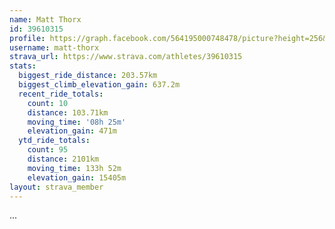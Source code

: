 ```yaml
---
name: Matt Thorx
id: 39610315
profile: https://graph.facebook.com/564195000748478/picture?height=256&width=256
username: matt-thorx
strava_url: https://www.strava.com/athletes/39610315
stats:
  biggest_ride_distance: 203.57km
  biggest_climb_elevation_gain: 637.2m
  recent_ride_totals:
    count: 10
    distance: 103.71km
    moving_time: '08h 25m'
    elevation_gain: 471m
  ytd_ride_totals:
    count: 95
    distance: 2101km
    moving_time: 133h 52m
    elevation_gain: 15405m
layout: strava_member
--- 
```

...
